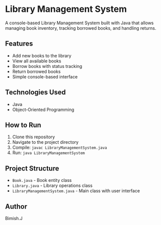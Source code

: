 # Library Management System

A console-based Library Management System built with Java that allows managing book inventory, tracking borrowed books, and handling returns.

## Features
- Add new books to the library
- View all available books
- Borrow books with status tracking
- Return borrowed books
- Simple console-based interface

## Technologies Used
- Java
- Object-Oriented Programming

## How to Run
1. Clone this repository
2. Navigate to the project directory
3. Compile: `javac LibraryManagementSystem.java`
4. Run: `java LibraryManagementSystem`

## Project Structure
- `Book.java` - Book entity class
- `Library.java` - Library operations class  
- `LibraryManagementSystem.java` - Main class with user interface

## Author
Bimish.J
